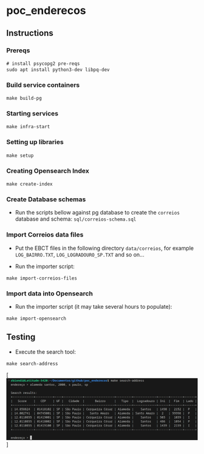 # poc_enderecos

## Instructions

### Prereqs

```
# install psycopg2 pre-reqs
sudo apt install python3-dev libpq-dev 
```

### Build service containers

```
make build-pg
```

### Starting services

```
make infra-start
```

### Setting up libraries

```
make setup
```

### Creating Opensearch Index

```
make create-index
```

### Create Database schemas

- Run the scripts bellow against pg database to create the `correios` database and schema: `sql/correios-schema.sql`

### Import Correios data files

- Put the EBCT files in the following directory `data/correios`, for example `LOG_BAIRRO.TXT`, `LOG_LOGRADOURO_SP.TXT` and so on...

- Run the importer script:

```
make import-correios-files
```

### Import data into Opensearch

- Run the importer script (it may take several hours to populate):

```
make import-opensearch
```

## Testing

- Execute the search tool:

```
make search-address
```

[![search.png](images/search.png)]